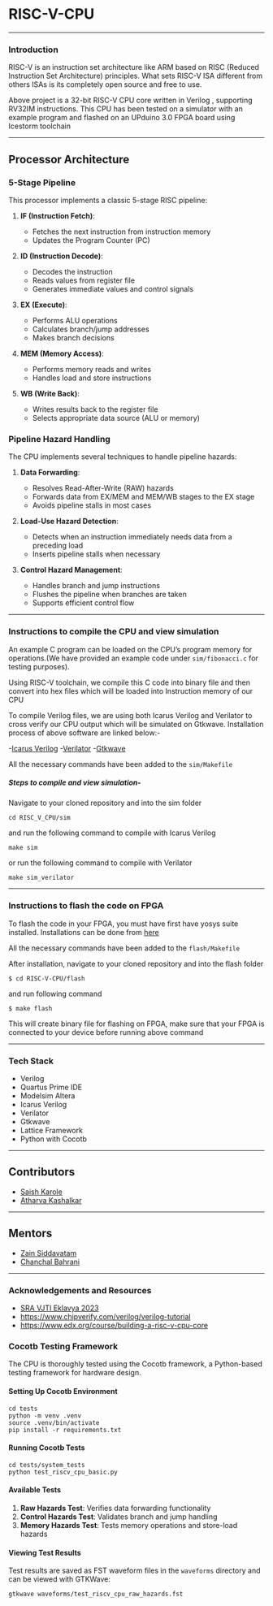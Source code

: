 # RISC-V-CPU

---
### Introduction

RISC-V  is an instruction set architecture like ARM based on RISC (Reduced Instruction Set Architecture) principles. What sets RISC-V ISA different from others ISAs is its completely open source and free to use.

Above project is a 32-bit RISC-V CPU core written in Verilog , supporting RV32IM instructions. This CPU has been tested on a simulator with an example program and flashed on an UPduino 3.0 FPGA board using Icestorm toolchain

---

## Processor Architecture

### 5-Stage Pipeline
This processor implements a classic 5-stage RISC pipeline:

1. **IF (Instruction Fetch)**: 
   - Fetches the next instruction from instruction memory
   - Updates the Program Counter (PC)

2. **ID (Instruction Decode)**:
   - Decodes the instruction
   - Reads values from register file
   - Generates immediate values and control signals

3. **EX (Execute)**:
   - Performs ALU operations
   - Calculates branch/jump addresses
   - Makes branch decisions

4. **MEM (Memory Access)**:
   - Performs memory reads and writes
   - Handles load and store instructions

5. **WB (Write Back)**:
   - Writes results back to the register file
   - Selects appropriate data source (ALU or memory)

### Pipeline Hazard Handling

The CPU implements several techniques to handle pipeline hazards:

1. **Data Forwarding**:
   - Resolves Read-After-Write (RAW) hazards
   - Forwards data from EX/MEM and MEM/WB stages to the EX stage
   - Avoids pipeline stalls in most cases

2. **Load-Use Hazard Detection**:
   - Detects when an instruction immediately needs data from a preceding load
   - Inserts pipeline stalls when necessary

3. **Control Hazard Management**:
   - Handles branch and jump instructions
   - Flushes the pipeline when branches are taken
   - Supports efficient control flow

---

### Instructions to compile the CPU and view simulation

An example C program can be loaded on the CPU’s program memory for operations.(We have provided an example code under `sim/fibonacci.c` for testing purposes).

Using RISC-V toolchain, we compile this C code into binary file and then convert into hex files which will be loaded into Instruction memory of our CPU

To compile Verilog files, we are using both Icarus Verilog and Verilator to cross verify our CPU output which will be simulated on Gtkwave. Installation process of above software are linked below:-

-[Icarus Verilog](https://steveicarus.github.io/iverilog/usage/installation.html)
-[Verilator](https://verilator.org/guide/latest/install.html)
-[Gtkwave](https://gtkwave.sourceforge.net/)

All the necessary commands have been added to the `sim/Makefile`

##### Steps to compile and view simulation-

Navigate to your cloned repository and into the sim folder
``` 
cd RISC_V_CPU/sim  
```
and run the following command to compile with Icarus Verilog
``` 
make sim 
```
or run the following command to compile with Verilator
```
make sim_verilator
```

---
### Instructions to flash the code on FPGA

To flash the code in your FPGA, you must have first have yosys suite installed. Installations can be done from [here](https://github.com/YosysHQ/yosys)

All the necessary commands have been added to the `flash/Makefile`

After installation, navigate to your cloned repository and into the flash folder
```
$ cd RISC-V-CPU/flash
```

and run following command 
```
$ make flash
```

This will create binary file for flashing on FPGA, make sure that your FPGA is connected to your device before running above command

---

### Tech Stack

- Verilog
- Quartus Prime IDE
- Modelsim Altera
- Icarus Verilog
- Verilator
- Gtkwave
- Lattice Framework 
- Python with Cocotb
---

## Contributors

- [Saish Karole](https://github.com/saishock1504)
- [Atharva Kashalkar](https://github.com/RapidRoger18)

--- 
## Mentors 

- [Zain Siddavatam](https://github.com/SuperChamp234)
- [Chanchal Bahrani](https://github.com/Chanchal1010)

---
### Acknowledgements and Resources

- [SRA VJTI Eklavya 2023](https://sravjti.in/)
- https://www.chipverify.com/verilog/verilog-tutorial
- https://www.edx.org/course/building-a-risc-v-cpu-core

### Cocotb Testing Framework

The CPU is thoroughly tested using the Cocotb framework, a Python-based testing framework for hardware design.

#### Setting Up Cocotb Environment
```
cd tests
python -m venv .venv
source .venv/bin/activate
pip install -r requirements.txt
```

#### Running Cocotb Tests
```
cd tests/system_tests
python test_riscv_cpu_basic.py
```

#### Available Tests
1. **Raw Hazards Test**: Verifies data forwarding functionality
2. **Control Hazards Test**: Validates branch and jump handling
3. **Memory Hazards Test**: Tests memory operations and store-load hazards

#### Viewing Test Results
Test results are saved as FST waveform files in the `waveforms` directory and can be viewed with GTKWave:
```
gtkwave waveforms/test_riscv_cpu_raw_hazards.fst
```
